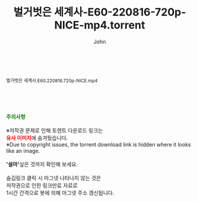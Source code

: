 ﻿---
layout: post
title:  "벌거벗은 세계사-E60-220816-720p-NICE-mp4.torrent"
author: John
categories: [ 방송/음악 ]
tags: [  ]
image:  
description: "벌거벗은 세계사-E60-220816-720p-NICE-mp4 torrent 정보 공유"
toc: true
toc_sticky: true
---

<br>
<div class="view-img">
<a class="view_image" href="http://torrentmobile61.com/bbs/view_image.php?fn=%2Fdata%2Ffile%2Fmusic%2F3735183265_yhCxMNc8_b7ea7624945a6cfb62f5861a65b96c5ce918279f.jpg" target="_blank"><img alt="" class="img-tag" content="http://torrentmobile61.com/data/file/music/3735183265_yhCxMNc8_b7ea7624945a6cfb62f5861a65b96c5ce918279f.jpg" itemprop="image" src="http://torrentmobile61.com/data/file/music/3735183265_yhCxMNc8_b7ea7624945a6cfb62f5861a65b96c5ce918279f.jpg"/></a></div><div class="view-content" itemprop="description">
<p><span style="font-size:12px;">벌거벗은 세계사.E60.220816.720p-NICE.mp4</span> </p> </div>
    
<br><br><br>
<p data-ke-size="size16"><b><span style="color: green;">주의사항</span></b><br /><br />※저작권 문제로 인해 토렌트 다운로드 링크는<br /><b><span style="color: red;">유사 이미지</span></b>에 숨겨뒀습니다.<br />※Due to copyright issues, the torrent download link is hidden where it looks like an image.<br /><br /><b>'설마'</b>싶은 것까지 확인해 보세요.<br /><br />숨김링크 클릭 시 마그넷 나타나지 않는 것은<br />저작권으로 인한 링크만료 자료로<br />1시간 간격으로 봇에 의해 마그넷 주소 갱신됩니다.</p>
